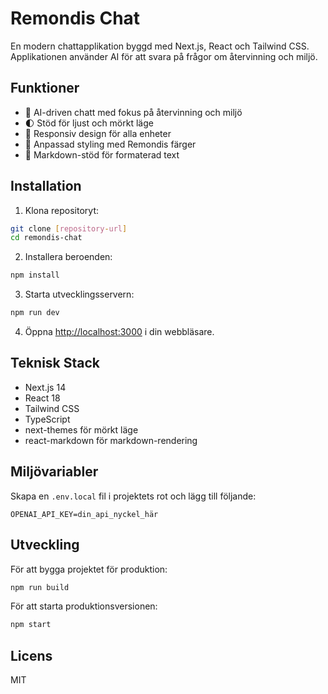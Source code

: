 # Remondis Chat

En modern chattapplikation byggd med Next.js, React och Tailwind CSS. Applikationen använder AI för att svara på frågor om återvinning och miljö.

## Funktioner

- 🤖 AI-driven chatt med fokus på återvinning och miljö
- 🌓 Stöd för ljust och mörkt läge
- 📱 Responsiv design för alla enheter
- 🎨 Anpassad styling med Remondis färger
- 📝 Markdown-stöd för formaterad text

## Installation

1. Klona repositoryt:
```bash
git clone [repository-url]
cd remondis-chat
```

2. Installera beroenden:
```bash
npm install
```

3. Starta utvecklingsservern:
```bash
npm run dev
```

4. Öppna [http://localhost:3000](http://localhost:3000) i din webbläsare.

## Teknisk Stack

- Next.js 14
- React 18
- Tailwind CSS
- TypeScript
- next-themes för mörkt läge
- react-markdown för markdown-rendering

## Miljövariabler

Skapa en `.env.local` fil i projektets rot och lägg till följande:

```env
OPENAI_API_KEY=din_api_nyckel_här
```

## Utveckling

För att bygga projektet för produktion:

```bash
npm run build
```

För att starta produktionsversionen:

```bash
npm start
```

## Licens

MIT
